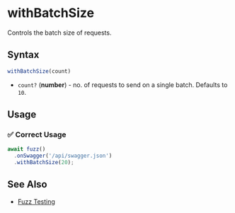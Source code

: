 # withBatchSize

Controls the batch size of requests.

## Syntax

```js
withBatchSize(count)
```

- `count?` (**number**) - no. of requests to send on a single batch. Defaults to `10`.

## Usage

### ✅  Correct Usage

```js
await fuzz()
  .onSwagger('/api/swagger.json')
  .withBatchSize(20);
```

## See Also

- [Fuzz Testing](/guides/fuzz-testing)